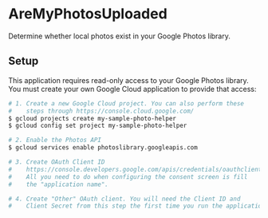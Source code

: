 # AreMyPhotosUploaded

Determine whether local photos exist in your Google Photos library.

## Setup

This application requires read-only access to your Google Photos library. You must create your own Google Cloud application to provide that access:

```bash
# 1. Create a new Google Cloud project. You can also perform these
#    steps through https://console.cloud.google.com/
$ gcloud projects create my-sample-photo-helper
$ gcloud config set project my-sample-photo-helper

# 2. Enable the Photos API
$ gcloud services enable photoslibrary.googleapis.com

# 3. Create OAuth Client ID
#    https://console.developers.google.com/apis/credentials/oauthclient
#    All you need to do when configuring the consent screen is fill
#    the "application name".

# 4. Create "Other" OAuth client. You will need the Client ID and
#    Client Secret from this step the first time you run the application.
```
